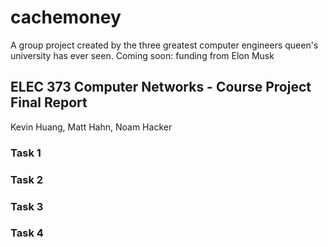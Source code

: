 # cachemoney
A group project created by the three greatest computer engineers queen's university has ever seen.
Coming soon: funding from Elon Musk

## ELEC 373 Computer Networks - Course Project Final Report
Kevin Huang, Matt Hahn, Noam Hacker
### Task 1
### Task 2
### Task 3
### Task 4
